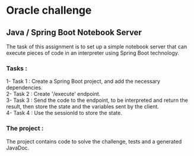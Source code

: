 # Oracle challenge
## Java / Spring Boot Notebook Server
The task of this assignment is to set up a simple notebook server that can execute pieces of code in
an interpreter using Spring Boot technology.

### Tasks : 
1- Task 1 : Create a Spring Boot project, and add the necessary dependencies.  
2- Task 2 : Create '/execute' endpoint.  
3- Task 3 : Send the code to the endpoint, to be interpreted and return the result, then store the state and the variables sent by the client.  
4- Task 4 : Use the sessionId to store the state.  

### The project : 
The project contains code to solve the challenge, tests and a generated JavaDoc.

